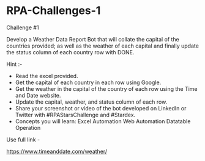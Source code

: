 # RPA-Challenges-1
Challenge #1 

Develop a Weather Data Report Bot that will collate the capital of the countries provided; as well as the weather of each capital and finally update the status column of each country row with DONE.

Hint :- 

- Read the excel provided.
- Get the capital of each country in each row using Google.
- Get the weather in the capital of the country of each row using the Time and Date website.
- Update the capital, weather, and status column of each row.
- Share your screenshot or video of the bot developed on LinkedIn or Twitter with #RPAStarsChallenge and #Stardex.
- Concepts you will learn:
Excel Automation
Web Automation
Datatable Operation

Use full link - 


https://www.timeanddate.com/weather/


